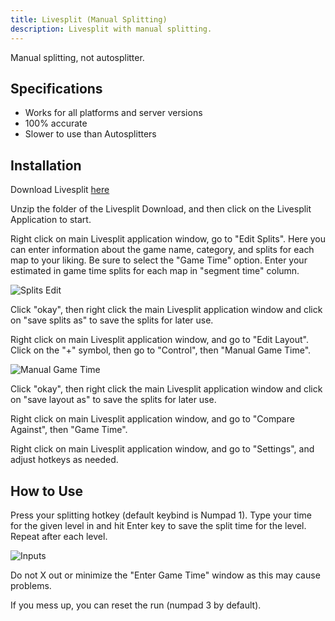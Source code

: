 ```yaml
---
title: Livesplit (Manual Splitting)
description: Livesplit with manual splitting.
---
```


Manual splitting, not autosplitter.

## Specifications

- Works for all platforms and server versions
- 100% accurate
- Slower to use than Autosplitters

## Installation

Download Livesplit [here](https://livesplit.org/downloads/)

Unzip the folder of the Livesplit Download, and then click on the Livesplit Application to start.

Right click on main Livesplit application window, go to "Edit Splits". Here you can enter information about the game name, category, and splits for each map to your liking. Be sure to select the "Game Time" option. Enter your estimated in game time splits for each map in "segment time" column.

![Splits Edit](https://i.ibb.co/TrJWrq5/splitsedit.png)

Click "okay", then right click the main Livesplit application window and click on "save splits as" to save the splits for later use.

Right click on main Livesplit application window, and go to "Edit Layout". Click on the "+" symbol, then go to "Control", then "Manual Game Time".

![Manual Game Time](https://i.ibb.co/Mn4qC8w/editlayout.png)

Click "okay", then right click the main Livesplit application window and click on "save layout as" to save the splits for later use.

Right click on main Livesplit application window, and go to "Compare Against", then "Game Time".

Right click on main Livesplit application window, and go to "Settings", and adjust hotkeys as needed.

## How to Use

Press your splitting hotkey (default keybind is Numpad 1). Type your time for the given level in and hit Enter key to save the split time for the level. Repeat after each level.

![Inputs](https://i.ibb.co/zsGmxJf/entergametime.png)

Do not X out or minimize the "Enter Game Time" window as this may cause problems.

If you mess up, you can reset the run (numpad 3 by default).
